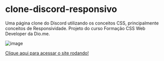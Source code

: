 # clone-discord-responsivo
Uma página clone do Discord utilizando os conceitos CSS, principalmente conceitos de Responsividade. Projeto do curso Formação CSS Web Developer da Dio.me.

![image](https://andersonbhbr.github.io/clone-discord-responsivo/Discord-Print.png)

[Clique aqui para acessar o site rodando!](https://andersonbhbr.github.io/clone-discord-responsivo/)
